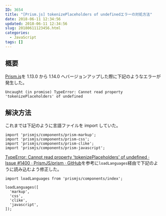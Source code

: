 ```yaml
---
ID: 3654
title: "[Prism.js] tokenizePlaceholders of undefinedエラーの対処方法"
date: 2018-06-11 12:34:56
updated: 2018-06-11 12:34:56
slug: 20180611123456.html
categories:
  - JavaScript
tags: []
---
```


## 概要

[Prism.js](https://prismjs.com/)を 1.13.0 から 1.14.0 へバージョンアップした際に下記のようなエラーが発生した。

```
Uncaught (in promise) TypeError: Cannot read property 'tokenizePlaceholders' of undefined
```

<!--more-->

## 解決方法

これまでは下記のように言語ファイルを import していた。

```language-js
import 'prismjs/components/prism-markup';
import 'prismjs/components/prism-css';
import 'prismjs/components/prism-clike';
import 'prismjs/components/prism-javascript';
```

[TypeError: Cannot read property 'tokenizePlaceholders' of undefined · Issue #1400 · PrismJS/prism · GitHub](https://github.com/PrismJS/prism/issues/1400)を参考に`loadLanguages`経由で下記のように読み込むよう修正した。

```language-js
import loadLanguages from 'prismjs/components/index';

loadLanguages([
  'markup',
  'css',
  'clike',
  'javascript',
]);
```
